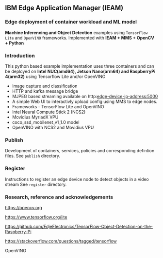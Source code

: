 ## IBM Edge Application Manager (IEAM)
### Edge deployment of container workload and ML model

**Machine Inferencing and Object Detection** examples using `TensorFlow Lite` and `OpenVINO` frameworks. Implemented with **IEAM + MMS + OpenCV + Python**

### Introduction

This python based example implementation uses three containers and can be deployed on **Intel NUC(amd64), Jetson Nano(arm64) and RaspberryPi 4(arm32)** using Tensorflow Lite and/or OpenVINO

- Image capture and classification
- HTTP and kafka message bridge
- MJPEG based streaming available on http:<edge-device-ip-address:5000> 
- A simple Web UI to interactivly upload config using MMS to edge nodes.
- Frameworks - TensorFlow Lite and OpenVINO
- Intel Neural Compute Stick 2 (NCS2)
- Movidius MyriadX VPU
- coco_ssd_mobilenet_v1_1.0 model 
- OpenVINO with NCS2 and Movidius VPU

### Publish
Development of containers, services, policies and corresponding defintion files.
See `publish` directory.

### Register
Instructions to register an edge device node to detect objects in a video stream
See `register` directory.

### Research, reference and acknowledgements

  https://opencv.org
  
  https://www.tensorflow.org/lite
  
  https://github.com/EdjeElectronics/TensorFlow-Object-Detection-on-the-Raspberry-Pi
  
  https://stackoverflow.com/questions/tagged/tensorflow
  
  OpenVINO
    
